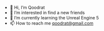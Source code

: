 - 👋 Hi, I’m Qoodrat
- 👀 I’m interested in find a new friends
- 🌱 I’m currently learning the Unreal Engine 5
- 📫 How to reach me qoodrat@gmail.com

<!---
Qoodrat/Qoodrat is a ✨ special ✨ repository because its `README.md` (this file) appears on your GitHub profile.
You can click the Preview link to take a look at your changes.
--->
